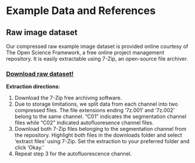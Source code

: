 # Example Data and References

## Raw image dataset

Our compressed raw example image dataset is provided online courtesy of The Open Science Framework, a free online project management repository. It is easily extractable using 7-Zip, an open-source file archiver.

### [Download raw dataset!](https://osf.io/y9uax/)

**Extraction directions:**
1) Download the 7-Zip free archiving software.
2) Due to storage limitations, we split data from each channel into two compressed files. The file extensions ending ‘7z.001’ and ‘7z.002’ belong to the same channel. “C01” indicates the segmentation channel files while “C02” indicated autofluoresence channel files.
3) Download both 7-Zip files belonging to the segmentation channel from the repository. Highlight both files in the downloads folder and select ‘extract files’ using 7-Zip. Set the extraction to your preferred folder and click ‘Okay.’
4) Repeat step 3 for the autofluorescence channel.

